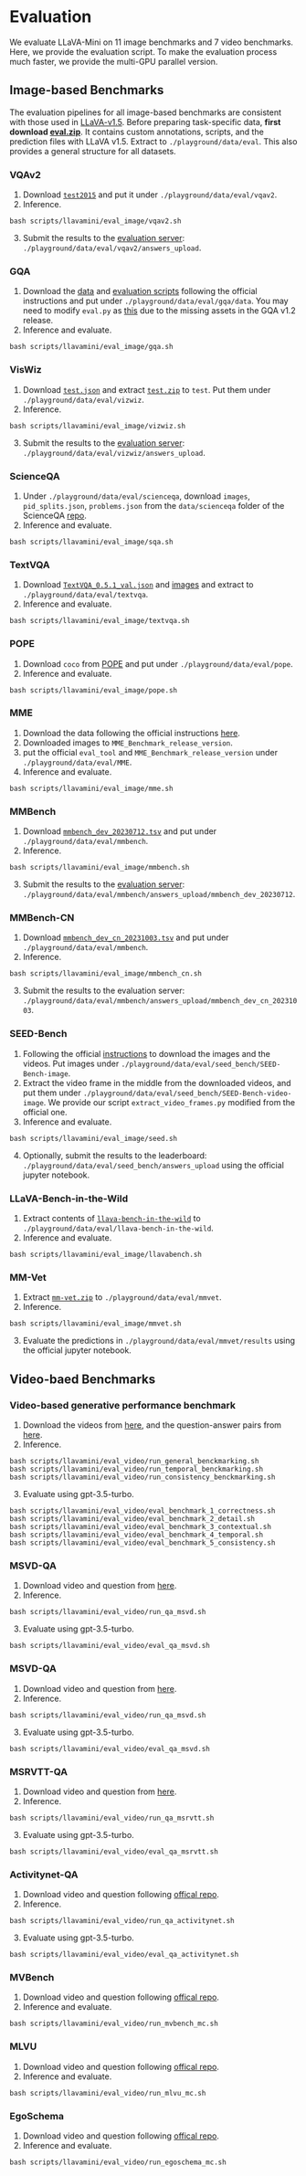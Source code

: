 # Evaluation

We evaluate LLaVA-Mini on 11 image benchmarks and 7 video benchmarks. Here, we provide the evaluation script. To make the evaluation process much faster, we provide the multi-GPU parallel version.

## Image-based Benchmarks

The evaluation pipelines for all image-based benchmarks are consistent with those used in [LLaVA-v1.5](https://github.com/haotian-liu/LLaVA). Before preparing task-specific data, **first download [eval.zip](https://drive.google.com/file/d/1atZSBBrAX54yYpxtVVW33zFvcnaHeFPy/view?usp=sharing)**. It contains custom annotations, scripts, and the prediction files with LLaVA v1.5. Extract to `./playground/data/eval`. This also provides a general structure for all datasets.

### VQAv2

1. Download [`test2015`](http://images.cocodataset.org/zips/test2015.zip) and put it under `./playground/data/eval/vqav2`.
2. Inference.
```Shell
bash scripts/llavamini/eval_image/vqav2.sh
```
3. Submit the results to the [evaluation server](https://eval.ai/web/challenges/challenge-page/830/my-submission): `./playground/data/eval/vqav2/answers_upload`.

### GQA

1. Download the [data](https://cs.stanford.edu/people/dorarad/gqa/download.html) and [evaluation scripts](https://cs.stanford.edu/people/dorarad/gqa/evaluate.html) following the official instructions and put under `./playground/data/eval/gqa/data`. You may need to modify `eval.py` as [this](https://gist.github.com/haotian-liu/db6eddc2a984b4cbcc8a7f26fd523187) due to the missing assets in the GQA v1.2 release.
2. Inference and evaluate.
```Shell
bash scripts/llavamini/eval_image/gqa.sh
```

### VisWiz

1. Download [`test.json`](https://vizwiz.cs.colorado.edu/VizWiz_final/vqa_data/Annotations.zip) and extract [`test.zip`](https://vizwiz.cs.colorado.edu/VizWiz_final/images/test.zip) to `test`. Put them under `./playground/data/eval/vizwiz`.
2. Inference.
```Shell
bash scripts/llavamini/eval_image/vizwiz.sh
```
3. Submit the results to the [evaluation server](https://eval.ai/web/challenges/challenge-page/2185/my-submission): `./playground/data/eval/vizwiz/answers_upload`.

### ScienceQA

1. Under `./playground/data/eval/scienceqa`, download `images`, `pid_splits.json`, `problems.json` from the `data/scienceqa` folder of the ScienceQA [repo](https://github.com/lupantech/ScienceQA).
2. Inference and evaluate.
```Shell
bash scripts/llavamini/eval_image/sqa.sh
```

### TextVQA

1. Download [`TextVQA_0.5.1_val.json`](https://dl.fbaipublicfiles.com/textvqa/data/TextVQA_0.5.1_val.json) and [images](https://dl.fbaipublicfiles.com/textvqa/images/train_val_images.zip) and extract to `./playground/data/eval/textvqa`.
2. Inference and evaluate.
```Shell
bash scripts/llavamini/eval_image/textvqa.sh
```

### POPE

1. Download `coco` from [POPE](https://github.com/AoiDragon/POPE/tree/e3e39262c85a6a83f26cf5094022a782cb0df58d/output/coco) and put under `./playground/data/eval/pope`.
2. Inference and evaluate.
```Shell
bash scripts/llavamini/eval_image/pope.sh
```

### MME

1. Download the data following the official instructions [here](https://github.com/BradyFU/Awesome-Multimodal-Large-Language-Models/tree/Evaluation).
2. Downloaded images to `MME_Benchmark_release_version`.
3. put the official `eval_tool` and `MME_Benchmark_release_version` under `./playground/data/eval/MME`.
4. Inference and evaluate.
```Shell
bash scripts/llavamini/eval_image/mme.sh
```

### MMBench

1. Download [`mmbench_dev_20230712.tsv`](https://download.openmmlab.com/mmclassification/datasets/mmbench/mmbench_dev_20230712.tsv) and put under `./playground/data/eval/mmbench`.
2. Inference.
```Shell
bash scripts/llavamini/eval_image/mmbench.sh
```
3. Submit the results to the [evaluation server](https://opencompass.org.cn/leaderboard-multimodal): `./playground/data/eval/mmbench/answers_upload/mmbench_dev_20230712`.

### MMBench-CN

1. Download [`mmbench_dev_cn_20231003.tsv`](https://download.openmmlab.com/mmclassification/datasets/mmbench/mmbench_dev_cn_20231003.tsv) and put under `./playground/data/eval/mmbench`.
2. Inference.
```Shell
bash scripts/llavamini/eval_image/mmbench_cn.sh
```
3. Submit the results to the evaluation server: `./playground/data/eval/mmbench/answers_upload/mmbench_dev_cn_20231003`.


### SEED-Bench

1. Following the official [instructions](https://github.com/AILab-CVC/SEED-Bench/blob/main/DATASET.md) to download the images and the videos. Put images under `./playground/data/eval/seed_bench/SEED-Bench-image`.
2. Extract the video frame in the middle from the downloaded videos, and put them under `./playground/data/eval/seed_bench/SEED-Bench-video-image`. We provide our script `extract_video_frames.py` modified from the official one.
3. Inference and evaluate.
```Shell
bash scripts/llavamini/eval_image/seed.sh
```
4. Optionally, submit the results to the leaderboard: `./playground/data/eval/seed_bench/answers_upload` using the official jupyter notebook.

### LLaVA-Bench-in-the-Wild

1. Extract contents of [`llava-bench-in-the-wild`](https://huggingface.co/datasets/liuhaotian/llava-bench-in-the-wild) to `./playground/data/eval/llava-bench-in-the-wild`.
2. Inference and evaluate.
```Shell
bash scripts/llavamini/eval_image/llavabench.sh
```

### MM-Vet

1. Extract [`mm-vet.zip`](https://github.com/yuweihao/MM-Vet/releases/download/v1/mm-vet.zip) to `./playground/data/eval/mmvet`.
2. Inference.
```Shell
bash scripts/llavamini/eval_image/mmvet.sh
```
3. Evaluate the predictions in `./playground/data/eval/mmvet/results` using the official jupyter notebook.


## Video-baed Benchmarks

### Video-based generative performance benchmark

1. Download the videos from [here](https://mbzuaiac-my.sharepoint.com/:u:/g/personal/hanoona_bangalath_mbzuai_ac_ae/EatOpE7j68tLm2XAd0u6b8ABGGdVAwLMN6rqlDGM_DwhVA?e=90WIuW), and the question-answer pairs from [here](https://mbzuaiac-my.sharepoint.com/:f:/g/personal/hanoona_bangalath_mbzuai_ac_ae/EoS-mdm-KchDqCVbGv8v-9IB_ZZNXtcYAHtyvI06PqbF_A?e=1sNbaa).
2. Inference.
```Shell
bash scripts/llavamini/eval_video/run_general_benckmarking.sh
bash scripts/llavamini/eval_video/run_temporal_benckmarking.sh
bash scripts/llavamini/eval_video/run_consistency_benckmarking.sh
```
3. Evaluate using gpt-3.5-turbo.
```Shell
bash scripts/llavamini/eval_video/eval_benchmark_1_correctness.sh
bash scripts/llavamini/eval_video/eval_benchmark_2_detail.sh
bash scripts/llavamini/eval_video/eval_benchmark_3_contextual.sh
bash scripts/llavamini/eval_video/eval_benchmark_4_temporal.sh
bash scripts/llavamini/eval_video/eval_benchmark_5_consistency.sh
```

### MSVD-QA
1. Download video and question from [here](https://drive.google.com/file/d/1yXh9lz7flQ5Ui2IRSd6Qi6RqSEeUJwl3/view?pli=1).
2. Inference.
```Shell
bash scripts/llavamini/eval_video/run_qa_msvd.sh
```
3. Evaluate using gpt-3.5-turbo.
```Shell
bash scripts/llavamini/eval_video/eval_qa_msvd.sh
```

### MSVD-QA
1. Download video and question from [here](https://drive.google.com/file/d/1_q4eiSdb7i8P3Hmh4lCfgY1uBGyzU_7X/view).
2. Inference.
```Shell
bash scripts/llavamini/eval_video/run_qa_msvd.sh
```
3. Evaluate using gpt-3.5-turbo.
```Shell
bash scripts/llavamini/eval_video/eval_qa_msvd.sh
```

### MSRVTT-QA	
1. Download video and question from [here](https://drive.google.com/file/d/1yXh9lz7flQ5Ui2IRSd6Qi6RqSEeUJwl3/view).
2. Inference.
```Shell
bash scripts/llavamini/eval_video/run_qa_msrvtt.sh
```
3. Evaluate using gpt-3.5-turbo.
```Shell
bash scripts/llavamini/eval_video/eval_qa_msrvtt.sh
```

### Activitynet-QA	
1. Download video and question following [offical repo](https://github.com/MILVLG/activitynet-qa/tree/master/dataset).
2. Inference.
```Shell
bash scripts/llavamini/eval_video/run_qa_activitynet.sh
```
3. Evaluate using gpt-3.5-turbo.
```Shell
bash scripts/llavamini/eval_video/eval_qa_activitynet.sh
```

### MVBench
1. Download video and question following [offical repo](https://huggingface.co/datasets/OpenGVLab/MVBench).
2. Inference and evaluate.
```Shell
bash scripts/llavamini/eval_video/run_mvbench_mc.sh
```

### MLVU
1. Download video and question following [offical repo](https://github.com/JUNJIE99/MLVU).
2. Inference and evaluate.
```Shell
bash scripts/llavamini/eval_video/run_mlvu_mc.sh
```

### EgoSchema
1. Download video and question following [offical repo](https://github.com/egoschema/EgoSchema).
2. Inference and evaluate.
```Shell
bash scripts/llavamini/eval_video/run_egoschema_mc.sh
```
